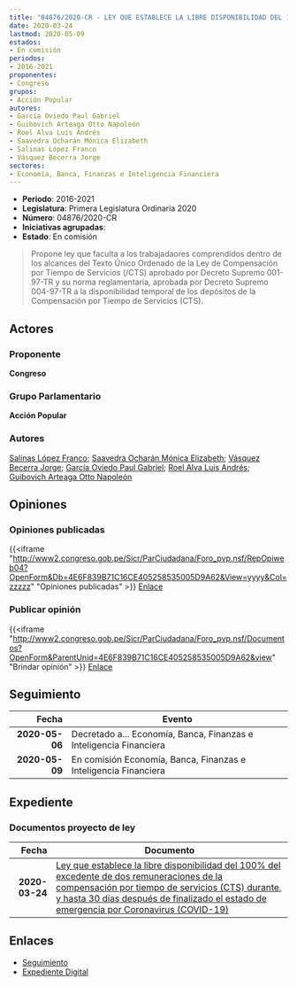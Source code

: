 ```yaml
---
title: "04876/2020-CR - LEY QUE ESTABLECE LA LIBRE DISPONIBILIDAD DEL 100% DEL EXCEDENTE DE DOS REMUNERACIONES DE LA COMPENSACIÓN POR TIEMPO DE SERVICIOS (CTS) DURANTE, Y HASTA 30 DÍAS DESPUES DE FINALIZADO EL ESTADO DE EMERGENCIA POR CORONAVIRUS (COVID-19)"
date: 2020-03-24
lastmod: 2020-05-09
estados:
- En comisión
periodos:
- 2016-2021
proponentes:
- Congreso
grupos:
- Acción Popular
autores:
- García Oviedo Paul Gabriel
- Guibovich Arteaga Otto Napoleón
- Roel Alva Luis Andrés
- Saavedra Ocharán Mónica Elizabeth
- Salinas López Franco
- Vásquez Becerra Jorge
sectores:
- Economía, Banca, Finanzas e Inteligencia Financiera
---
```

- **Periodo**: 2016-2021
- **Legislatura**: Primera Legislatura Ordinaria 2020
- **Número**: 04876/2020-CR
- **Iniciativas agrupadas**: 
- **Estado**: En comisión

> Propone ley que faculta a los trabajadaores comprendidos dentro de los alcances del Texto Único Ordenado de la Ley de Compensación por Tiempo de Servicios (/CTS) aprobado por Decreto Supremo 001-97-TR y su norma reglamentaria, aprobada por Decreto Supremo 004-97-TR a la disponibilidad temporal de los depósitos de la Compensación por Tiempo de Servicios (CTS).


## Actores

### Proponente

**Congreso**

### Grupo Parlamentario

**Acción Popular**

### Autores

[Salinas López Franco](mailto:mailto:fsalinas@congreso.gob.pe); [Saavedra Ocharán Mónica Elizabeth](mailto:mailto:msaavedra@congreso.gob.pe); [Vásquez Becerra Jorge](mailto:mailto:jvasquezb@congreso.gob.pe); [García Oviedo Paul Gabriel](mailto:mailto:pgarcia@congreso.gob.pe); [Roel Alva Luis Andrés](mailto:mailto:lroel@congreso.gob.pe); [Guibovich Arteaga Otto Napoleón](mailto:mailto:oguibovich@congreso.gob.pe)

## Opiniones

### Opiniones publicadas

{{<iframe "http://www2.congreso.gob.pe/Sicr/ParCiudadana/Foro_pvp.nsf/RepOpiweb04?OpenForm&Db=4E6F839B71C16CE405258535005D9A62&View=yyyy&Col=zzzzz" "Opiniones publicadas" >}}
[Enlace](http://www2.congreso.gob.pe/Sicr/ParCiudadana/Foro_pvp.nsf/RepOpiweb04?OpenForm&Db=4E6F839B71C16CE405258535005D9A62&View=yyyy&Col=zzzzz)

### Publicar opinión

{{<iframe "http://www2.congreso.gob.pe/Sicr/ParCiudadana/Foro_pvp.nsf/Documentos?OpenForm&ParentUnid=4E6F839B71C16CE405258535005D9A62&view" "Brindar opinión" >}}
[Enlace](http://www2.congreso.gob.pe/Sicr/ParCiudadana/Foro_pvp.nsf/Documentos?OpenForm&ParentUnid=4E6F839B71C16CE405258535005D9A62&view)


## Seguimiento

| Fecha | Evento |
|------:|--------|
| **2020-05-06** | Decretado a... Economía, Banca, Finanzas e Inteligencia Financiera |
| **2020-05-09** | En comisión Economía, Banca, Finanzas e Inteligencia Financiera |

## Expediente

### Documentos proyecto de ley

| Fecha | Documento |
|------:|-----------|
| **2020-03-24** | [Ley que establece la libre disponibilidad del 100% del excedente de dos remuneraciones de la compensación por tiempo de servicios (CTS) durante, y hasta 30 días después de finalizado el estado de emergencia por Coronavirus (COVID-19)](http://www.leyes.congreso.gob.pe/Documentos/2016_2021/Proyectos_de_Ley_y_de_Resoluciones_Legislativas/PL04876_20200324.pdf) |

## Enlaces

- [Seguimiento](http://www2.congreso.gob.pe/Sicr/TraDocEstProc/CLProLey2016.nsf/f7fff46988ca05b1052578e100829cc7/9fc9d255f1700bd705258535006d463d?OpenDocument)
- [Expediente Digital](http://www2.congreso.gob.pe/Sicr/TraDocEstProc/Expvirt_2011.nsf/visbusqptramdoc1621/04876?opendocument)

